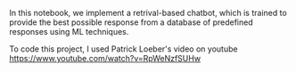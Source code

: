 In this notebook, we implement a retrival-based chatbot, which is trained to provide the best possible response from a database of predefined responses using ML techniques.

To code this project, I used Patrick Loeber's video on youtube https://www.youtube.com/watch?v=RpWeNzfSUHw
